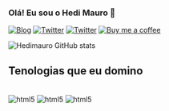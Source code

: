 ### Olá! Eu sou o Hedi Mauro 👋

[![Blog](https://img.shields.io/website?label=hedimaurodev.com&style=for-the-badge&url=https://hedimaurodev.com)](https://hedimaurodev.com)
[![Twitter](https://img.shields.io/badge/Twitter-1DA1F2?style=for-the-badge&logo=twitter&logoColor=white)](https://twitter.com/hedimauro)
[![Twitter](https://img.shields.io/badge/LinkedIn-0077B5?style=for-the-badge&logo=linkedin&logoColor=white)](https://www.linkedin.com/in/hedimauro-garcia-a9abb8a4/)
[![Buy me a coffee](https://img.shields.io/badge/Buy_Me_A_Coffee-FFDD00?style=for-the-badge&logo=buy-me-a-coffee&logoColor=black)](https://www.buymeacoffee.com/hedimauro9O)

![Hedimauro GitHub stats](https://github-readme-stats.vercel.app/api?username=hedimauro260&show_icons=true&theme=radical)

## Tenologias que eu domino

<div style="display: inline_block"><br/>
    <img align="center" alt="html5" src="https://img.shields.io/badge/HTML5-E34F26?style=for-the-badge&logo=html5&logoColor=white">
    <img align="center" alt="html5" src="https://img.shields.io/badge/CSS3-1572B6?style=for-the-badge&logo=css3&logoColor=white">
    <img align="center" alt="html5" src="https://img.shields.io/badge/JavaScript-323330?style=for-the-badge&logo=javascript&logoColor=F7DF1E">
</div>

<!--
**hedimauro260/hedimauro260** is a ✨ _special_ ✨ repository because its `README.md` (this file) appears on your GitHub profile.

Here are some ideas to get you started:

- 🔭 I’m currently working on ...
- 🌱 I’m currently learning ...
- 👯 I’m looking to collaborate on ...
- 🤔 I’m looking for help with ...
- 💬 Ask me about ...
- 📫 How to reach me: ...
- 😄 Pronouns: ...
- ⚡ Fun fact: ...
-->
